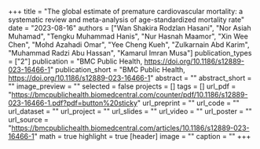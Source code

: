 +++
title = "The global estimate of premature cardiovascular mortality: a systematic review and meta-analysis of age-standardized mortality rate"
date = "2023-08-16"
authors = ["Wan Shakira Rodzlan Hasani", "Nor Asiah Muhamad", "Tengku Muhammad Hanis", "Nur Hasnah Maamor", "Xin Wee Chen", "Mohd Azahadi Omar", "Yee Cheng Kueh", "Zulkarnain Abd Karim", "Muhammad Radzi Abu Hassan", "Kamarul Imran Musa"]
publication_types = ["2"]
publication = "BMC Public Health, https://doi.org/10.1186/s12889-023-16466-1"
publication_short = "BMC Public Health, https://doi.org/10.1186/s12889-023-16466-1"
abstract = ""
abstract_short = ""
image_preview = ""
selected = false
projects = []
tags = []
url_pdf = "https://bmcpublichealth.biomedcentral.com/counter/pdf/10.1186/s12889-023-16466-1.pdf?pdf=button%20sticky"
url_preprint = ""
url_code = ""
url_dataset = ""
url_project = ""
url_slides = ""
url_video = ""
url_poster = ""
url_source = "https://bmcpublichealth.biomedcentral.com/articles/10.1186/s12889-023-16466-1"
math = true
highlight = true
[header]
image = ""
caption = ""
+++
